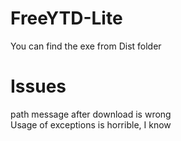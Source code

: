 # FreeYTD-Lite
You can find the exe from Dist folder

# Issues
path message after download is wrong <br>
Usage of exceptions is horrible, I know
